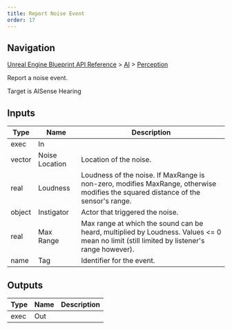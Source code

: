 ```yaml
---
title: Report Noise Event
order: 17
---
```

## Navigation

[Unreal Engine Blueprint API Reference](https://dev.epicgames.com/documentation/en-us/unreal-engine/BlueprintAPI) > [AI](https://dev.epicgames.com/documentation/en-us/unreal-engine/BlueprintAPI/AI) > [Perception](https://dev.epicgames.com/documentation/en-us/unreal-engine/BlueprintAPI/AI/Perception)

Report a noise event.

Target is AISense Hearing

## Inputs

| Type | Name | Description |
| --- | --- | --- |
| exec | In |  |
| vector | Noise Location | Location of the noise. |
| real | Loudness | Loudness of the noise. If MaxRange is non-zero, modifies MaxRange, otherwise modifies the squared distance of the sensor's range. |
| object | Instigator | Actor that triggered the noise. |
| real | Max Range | Max range at which the sound can be heard, multiplied by Loudness. Values \<= 0 mean no limit (still limited by listener's range however). |
| name | Tag | Identifier for the event. |

## Outputs

| Type | Name | Description |
| --- | --- | --- |
| exec | Out |  |
